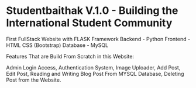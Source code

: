 # Studentbaithak V.1.0 - Building the International Student Community 
First FullStack Website with FLASK Framework
Backend - Python
Frontend - HTML CSS (Bootstrap)
Database - MySQL


Features That are Build From Scratch in this Website:

Admin Login Access, 
Authentication System, 
Image Uploader, 
Add Post, 
Edit Post, 
Reading and Writing Blog Post From MYSQL Database, 
Deleting Post from the Website.
